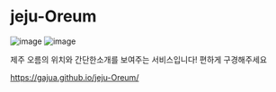 # jeju-Oreum
![image](https://user-images.githubusercontent.com/101968934/204123823-01af2bf2-a6f5-4ebe-971f-f1cf93eb5fe8.png)
![image](https://user-images.githubusercontent.com/101968934/204123858-b1e24299-9cde-4136-9d1b-0929871b0e89.png)

제주 오름의 위치와 간단한소개를 보여주는 서비스입니다! 편하게 구경해주세요

https://gajua.github.io/jeju-Oreum/
